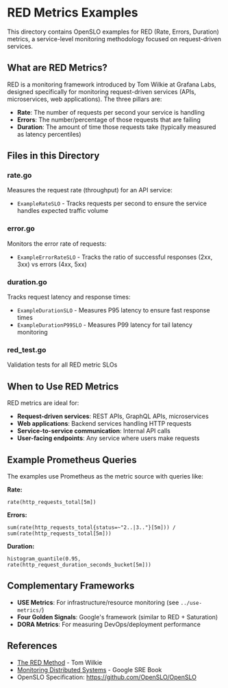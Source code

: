 # RED Metrics Examples

This directory contains OpenSLO examples for RED (Rate, Errors, Duration) metrics, a service-level monitoring methodology focused on request-driven services.

## What are RED Metrics?

RED is a monitoring framework introduced by Tom Wilkie at Grafana Labs, designed specifically for monitoring request-driven services (APIs, microservices, web applications). The three pillars are:

- **Rate**: The number of requests per second your service is handling
- **Errors**: The number/percentage of those requests that are failing
- **Duration**: The amount of time those requests take (typically measured as latency percentiles)

## Files in this Directory

### rate.go
Measures the request rate (throughput) for an API service:
- `ExampleRateSLO` - Tracks requests per second to ensure the service handles expected traffic volume

### error.go
Monitors the error rate of requests:
- `ExampleErrorRateSLO` - Tracks the ratio of successful responses (2xx, 3xx) vs errors (4xx, 5xx)

### duration.go
Tracks request latency and response times:
- `ExampleDurationSLO` - Measures P95 latency to ensure fast response times
- `ExampleDurationP99SLO` - Measures P99 latency for tail latency monitoring

### red_test.go
Validation tests for all RED metric SLOs

## When to Use RED Metrics

RED metrics are ideal for:
- **Request-driven services**: REST APIs, GraphQL APIs, microservices
- **Web applications**: Backend services handling HTTP requests
- **Service-to-service communication**: Internal API calls
- **User-facing endpoints**: Any service where users make requests

## Example Prometheus Queries

The examples use Prometheus as the metric source with queries like:

**Rate:**
```promql
rate(http_requests_total[5m])
```

**Errors:**
```promql
sum(rate(http_requests_total{status=~"2..|3.."}[5m])) / sum(rate(http_requests_total[5m]))
```

**Duration:**
```promql
histogram_quantile(0.95, rate(http_request_duration_seconds_bucket[5m]))
```

## Complementary Frameworks

- **USE Metrics**: For infrastructure/resource monitoring (see `../use-metrics/`)
- **Four Golden Signals**: Google's framework (similar to RED + Saturation)
- **DORA Metrics**: For measuring DevOps/deployment performance

## References

- [The RED Method](https://grafana.com/blog/2018/08/02/the-red-method-how-to-instrument-your-services/) - Tom Wilkie
- [Monitoring Distributed Systems](https://sre.google/sre-book/monitoring-distributed-systems/) - Google SRE Book
- OpenSLO Specification: https://github.com/OpenSLO/OpenSLO
